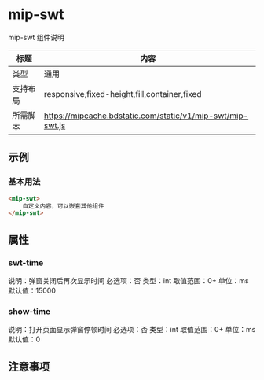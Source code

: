 # mip-swt

mip-swt 组件说明

标题|内容
----|----
类型|通用
支持布局|responsive,fixed-height,fill,container,fixed
所需脚本|https://mipcache.bdstatic.com/static/v1/mip-swt/mip-swt.js

## 示例

### 基本用法
```html
<mip-swt>
    自定义内容，可以嵌套其他组件
</mip-swt>
```

## 属性

### swt-time

说明：弹窗关闭后再次显示时间
必选项：否
类型：int
取值范围：0+
单位：ms
默认值：15000

### show-time

说明：打开页面显示弹窗停顿时间
必选项：否
类型：int
取值范围：0+
单位：ms
默认值：0

## 注意事项

